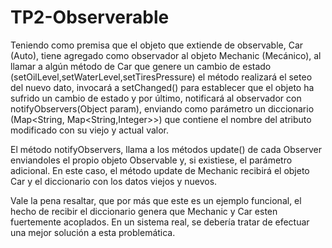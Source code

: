 # TP2-Observerable

Teniendo como premisa que el objeto que extiende de observable, Car (Auto), tiene agregado como observador al objeto Mechanic (Mecánico), al llamar a algún método de Car que genere un cambio de estado (setOilLevel,setWaterLevel,setTiresPressure) el método realizará el seteo del nuevo dato, invocará a setChanged() para establecer que el objeto ha sufrido un cambio de estado y por último, notificará al observador con notifyObservers(Object param), enviando como parámetro un diccionario (Map<String, Map<String,Integer>>) que contiene el nombre del atributo modificado con su viejo y actual valor.

El método notifyObservers, llama a los métodos update() de cada Observer enviandoles el propio objeto Observable y, si existiese, el parámetro adicional. En este caso, el método update de Mechanic recibirá el objeto Car y el diccionario con los datos viejos y nuevos.

Vale la pena resaltar, que por más que este es un ejemplo funcional, el hecho de recibir el diccionario genera que Mechanic y Car esten fuertemente acoplados. En un sistema real, se debería tratar de efectuar una mejor solución a esta problemática.
